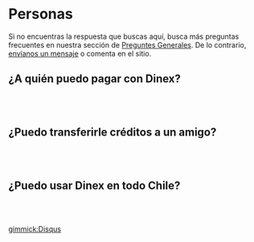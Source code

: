 # Personas

Si no encuentras la respuesta que buscas aquí, busca más preguntas frecuentes en nuestra sección de [Preguntes Generales](FAQ-preguntas-generales.md). De lo contrario, [envíanos un mensaje](solicitud.md) o comenta en el sitio.

## ¿A quién puedo pagar con Dinex?


<br><br>

## ¿Puedo transferirle créditos a un amigo?


<br><br>

## ¿Puedo usar Dinex en todo Chile?


<br><br>


[gimmick:Disqus](dinexinfo)